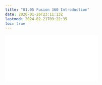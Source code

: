 ```yaml
---
title: "01.05 Fusion 360 Introduction"
date: 2020-01-26T23:11:13Z
lastmod: 2024-02-21T09:22:35
toc: true
---
```


![Link to included file content](../../../../3d-modeling/fusion-360/user-interface-fusion-360.md)
